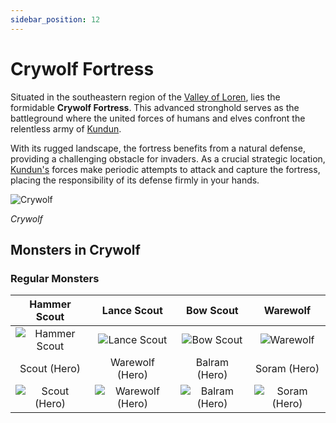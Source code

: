 ```yaml
---
sidebar_position: 12
---
```


# Crywolf Fortress

Situated in the southeastern region of the [Valley of Loren](/maps/valley-of-loren), lies the formidable **Crywolf Fortress**. This advanced stronghold serves as the battleground where the united forces of humans and elves confront the relentless army of [Kundun](/special-monsters/bosses/kundun).

With its rugged landscape, the fortress benefits from a natural defense, providing a challenging obstacle for invaders. As a crucial strategic location, [Kundun's](/special-monsters/bosses/kundun) forces make periodic attempts to attack and capture the fortress, placing the responsibility of its defense firmly in your hands.

![Crywolf](/img/maps/crywolf.webp)

_Crywolf_

## Monsters in Crywolf

### Regular Monsters

|                      Hammer Scout                       |                         Lance Scout                         |                        Bow Scout                        |                       Warewolf                        |
| :-----------------------------------------------------: | :---------------------------------------------------------: | :-----------------------------------------------------: | :---------------------------------------------------: |
| ![Hammer Scout](/img/monsters/crywolf/hammer-scout.jpg) |    ![Lance Scout](/img/monsters/crywolf/lance-scout.jpg)    |    ![Bow Scout](/img/monsters/crywolf/bow-scout.jpg)    |    ![Warewolf](/img/monsters/crywolf/warewolf.jpg)    |
|                      Scout (Hero)                       |                       Warewolf (Hero)                       |                      Balram (Hero)                      |                     Soram (Hero)                      |
|  ![Scout (Hero)](/img/monsters/crywolf/scout-hero.jpg)  | ![Warewolf (Hero)](/img/monsters/crywolf/warewolf-hero.jpg) | ![Balram (Hero)](/img/monsters/crywolf/balram-hero.jpg) | ![Soram (Hero)](/img/monsters/crywolf/soram-hero.jpg) |

